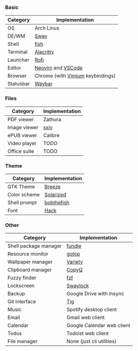 ### Basic

Category          | Implementation
------------------|---------------------------------
OS                | Arch Linux
DE/WM             | [Sway](https://github.com/swaywm/sway)
Shell             | [fish](https://github.com/fish-shell/fish-shell)
Terminal          | [Alacritty](https://github.com/jwilm/alacritty)
Launcher          | [Rofi](https://github.com/davatorium/rofi)
Editor            | [Neovim](https://github.com/neovim/neovim) and [VSCode](https://github.com/microsoft/vscode)
Browser           | Chrome (with [Vimium](https://github.com/philc/vimium) keybindings)
Statusbar         | [Waybar](https://github.com/Alexays/Waybar)

### Files

Category          | Implementation
------------------|---------------------------------
PDF viewer        | Zathura
Image viewer      | [sxiv](https://github.com/muennich/sxiv)
ePUB viewer       | Calibre
Video player      | TODO
Office suite      | TODO

### Theme

Category          | Implementation
------------------|---------------------------------
GTK Theme         | [Breeze](https://github.com/KDE/breeze-gtk)
Color scheme      | [Solarized](https://github.com/KDE/breeze-gtk)
Shell prompt      | [bobthefish](https://github.com/oh-my-fish/theme-bobthefish)
Font              | [Hack](https://github.com/source-foundry/Hack)

### Other

Category          | Implementation
------------------|---------------------------------
Shell package manager | [fundle](https://github.com/danhper/fundle)
Resource monitor  | [gotop](https://github.com/cjbassi/gotop)
Wallpaper manager | [Variety](https://github.com/varietywalls/variety)
Clipboard manager | [CopyQ](https://github.com/hluk/CopyQ)
Fuzzy finder      | [fzf](https://github.com/junegunn/fzf)
Lockscreen        | [Swaylock](https://github.com/swaywm/swaylock)
Backup            | Google Drive with Insync
Git interface     | [Tig](https://github.com/jonas/tig)
Music             | Spotify desktop client
Email             | Gmail web client
Calendar          | Google Calendar web client
Todos             | Todoist web client
File manager      | None (just cli utilities)
